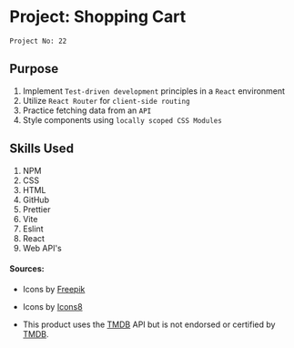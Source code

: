# Project: Shopping Cart

`Project No: 22`

## Purpose

1. Implement `Test-driven development` principles in a `React` environment
2. Utilize `React Router` for `client-side routing`
3. Practice fetching data from an `API`
4. Style components using `locally scoped CSS Modules`

## Skills Used

1. NPM
2. CSS
3. HTML
4. GitHub
5. Prettier
6. Vite
7. Eslint
8. React
9. Web API's

#### Sources:

- Icons by <a href="https://www.freepik.com/free-photo/rows-red-seats-theater_3532061.htm#query=movies&position=4&from_view=search&track=sph&uuid=1baa0b57-1503-4cca-bb12-4e25eb1b2aa7"> Freepik</a>

- Icons by <a rel="noreferrer" target="_blank" href="https://icons8.com">Icons8</a>

- This product uses the <a target="_blank" rel="noreferrer" href="https://www.themoviedb.org/">TMDB</a> API but is not endorsed or certified by <a target="_blank" rel="noreferrer" href="https://www.themoviedb.org/">TMDB</a>.
